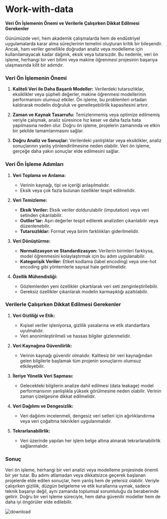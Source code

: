 # Work-with-data
**Veri Ön İşlemenin Önemi ve Verilerle Çalışırken Dikkat Edilmesi Gerekenler**

Günümüzde veri, hem akademik çalışmalarda hem de endüstriyel uygulamalarda karar alma süreçlerinin temelini oluşturan kritik bir bileşendir. Ancak, ham veriler genellikle doğrudan analiz veya modelleme için kullanılamayacak kadar dağınık, eksik veya tutarsızdır. Bu nedenle, veri ön işleme, herhangi bir veri bilimi veya makine öğrenmesi projesinin başarıya ulaşmasında kilit bir adımdır.

### Veri Ön İşlemenin Önemi

1. **Kaliteli Veri ile Daha Başarılı Modeller:**
   Verilerdeki tutarsızlıklar, eksiklikler veya şüpheli değerler, makine öğrenmesi modellerinin performansını olumsuz etkiler. Ön işleme, bu problemleri ortadan kaldırarak modelin doğruluk ve genelleşebilirlik kapasitesini artırır.

2. **Zaman ve Kaynak Tasarrufu:**
   Temizlenmemiş veya optimize edilmemiş veriyle çalışmak, analiz süresince hız keser ve daha fazla hata yapılmasına neden olur. Doğru ön işleme, projelerin zamanında ve etkin bir şekilde tamamlanmasını sağlar.

3. **Doğru Analiz ve Sonuçlar:**
   Verilerdeki yanlışlıklar veya eksiklikler, analiz sonuçlarının yanlış yönlendirilmesine neden olabilir. Veri ön işleme, gerçeğe daha yakın sonuçlar elde edilmesini sağlar.

### Veri Ön İşleme Adımları

1. **Veri Toplama ve Anlama:**
   - Verinin kaynağı, tipi ve içeriği anlaşılmalıdır.
   - Eksik veya çok fazla bulunan özellikler tespit edilmelidir.

2. **Veri Temizleme:**
   - **Eksik Veriler:** Eksik veriler doldurulabilir (imputation) veya veri setinden çıkarılabilir.
   - **Outlier'lar:** Aşırı değerler tespit edilerek analizden çıkarılabilir veya düzenlenebilir.
   - **Tutarsızlıklar:** Format veya birim farklılıkları giderilmelidir.

3. **Veri Dönüştürme:**
   - **Normalizasyon ve Standardizasyon:** Verilerin birimleri farklıysa, model öğrenmesini kolaylaştırmak için bu adım uygulanabilir.
   - **Kategorişik Veriler:** Etiket kodlama (label encoding) veya one-hot encoding gibi yöntemlerle sayısal hale getirilmelidir.

4. **Özellik Mühendisliği:**
   - Gözlemlerden yeni özellikler çıkartılarak veri seti zenginleştirilebilir.
   - Gereksiz özellikler çıkarılarak modelin karmaşıklığı azaltılabilir.

### Verilerle Çalışırken Dikkat Edilmesi Gerekenler

1. **Veri Gizliliği ve Etik:**
   - Kışisel veriler işleniyorsa, gizlilik yasalarına ve etik standartlara uyulmalıdır.
   - Veri anonimleştirilmeli ve hassas bilgiler gizlenmelidir.

2. **Veri Kaynağına Güvenilirlik:**
   - Verinin kaynağı güvenilir olmalıdır. Kalitesiz bir veri kaynağından gelen bilgilerle başlamak tüm projenin sonuçlarını olumsuz etkileyebilir.

3. **İleriye Yönelik Veri Sapması:**
   - Gelecekteki bilgilerin analize dahil edilmesi (data leakage) model performansının yanlışlıkla yüksek görülmesine neden olabilir. Verinin zaman çizelgesine dikkat edilmelidir.

4. **Veri Dağılımı ve Dengesizlik:**
   - Veri dağılımı incelenmeli, dengesiz veri setleri için ağırlıklandırma veya veri çoğaltma teknikleri uygulanmalıdır.

5. **Tekrarlanabilirlik:**
   - Veri üzerinde yapılan her işlem belge altına alınarak tekrarlanabilirlik sağlanmalıdır.

### Sonuç

Veri ön işleme, herhangi bir veri analizi veya modelleme projesinde önemli bir yer tutar. Bu adımı atlamadan veya dikkatsizce geçerek başlanan projelerde elde edilen sonuçlar, hem yanlış hem de yetersiz olabilir. Veriyle çalışırken gizlilik, düzgün belgeleme ve etik kurallarına uymak, sadece teknik başarıyı değil, aynı zamanda toplumsal sorumluluğu da beraberinde getirir. Doğru bir veri işleme süreciyle, hem daha güvenilir modeller hem de daha iyi öngörüler elde edilebilir.

![download](https://github.com/user-attachments/assets/d85d3107-18c1-43ac-810f-7a8ec3c032f5)
